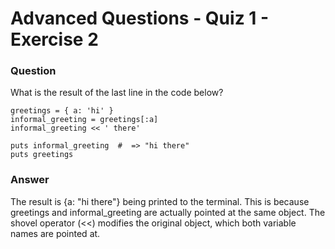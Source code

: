 # Advanced Questions - Quiz 1 - Exercise 2

### Question
What is the result of the last line in the code below?

```
greetings = { a: 'hi' }
informal_greeting = greetings[:a]
informal_greeting << ' there'

puts informal_greeting  #  => "hi there"
puts greetings
```

### Answer
The result is {a: "hi there"} being printed to the terminal. This is because greetings and informal_greeting are actually pointed at the same object. The shovel operator (<<) modifies the original object, which both variable names are pointed at.